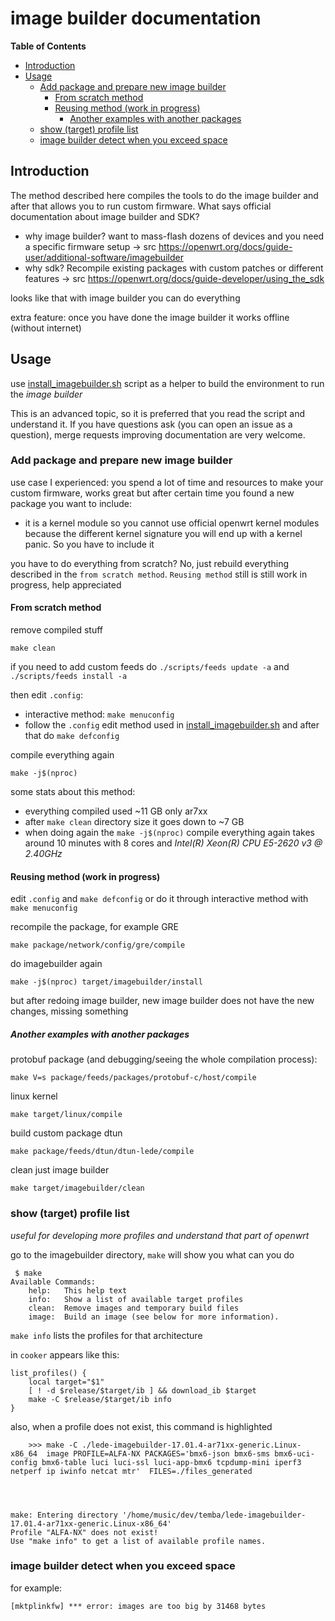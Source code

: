 # image builder documentation

<!-- START doctoc.sh generated TOC please keep comment here to allow auto update -->
<!-- DO NOT EDIT THIS SECTION, INSTEAD RE-RUN doctoc.sh TO UPDATE -->
**Table of Contents**

- [Introduction](#introduction)
- [Usage](#usage)
  - [Add package and prepare new image builder](#add-package-and-prepare-new-image-builder)
    - [From scratch method](#from-scratch-method)
    - [Reusing method (work in progress)](#reusing-method-work-in-progress)
      - [Another examples with another packages](#another-examples-with-another-packages)
  - [show (target) profile list](#show-target-profile-list)
  - [image builder detect when you exceed space](#image-builder-detect-when-you-exceed-space)

<!-- END doctoc.sh generated TOC please keep comment here to allow auto update -->

## Introduction

The method described here compiles the tools to do the image builder and after that allows you to run custom firmware. What says official documentation about image builder and SDK?

- why image builder? want to mass-flash dozens of devices and you need a specific firmware setup -> src https://openwrt.org/docs/guide-user/additional-software/imagebuilder
- why sdk? Recompile existing packages with custom patches or different features -> src https://openwrt.org/docs/guide-developer/using_the_sdk

looks like that with image builder you can do everything

extra feature: once you have done the image builder it works offline (without internet)

## Usage

use [install_imagebuilder.sh](../install_imagebuilder.sh) script as a helper to build the environment to run the *image builder*

This is an advanced topic, so it is preferred that you read the script and understand it. If you have questions ask (you can open an issue as a question), merge requests improving documentation are very welcome.

### Add package and prepare new image builder

use case I experienced: you spend a lot of time and resources to make your custom firmware, works great but after certain time you found a new package you want to include:

- it is a kernel module so you cannot use official openwrt kernel modules because the different kernel signature you will end up with a kernel panic. So you have to include it

you have to do everything from scratch? No, just rebuild everything described in the `from scratch method`. `Reusing method` still is still work in progress, help appreciated

#### From scratch method

remove compiled stuff

    make clean

if you need to add custom feeds do `./scripts/feeds update -a` and `./scripts/feeds install -a`

then edit `.config`:

- interactive method: `make menuconfig`
- follow the `.config` edit method used in [install_imagebuilder.sh](../install_imagebuilder.sh) and after that do `make defconfig`

compile everything again

    make -j$(nproc)

some stats about this method:

- everything compiled used ~11 GB only ar7xx
- after `make clean` directory size it goes down to ~7 GB
- when doing again the `make -j$(nproc)` compile everything again takes around 10 minutes with 8 cores and *Intel(R) Xeon(R) CPU E5-2620 v3 @ 2.40GHz*

#### Reusing method (work in progress)

edit `.config` and `make defconfig` or do it through interactive method with `make menuconfig`

recompile the package, for example GRE

    make package/network/config/gre/compile

do imagebuilder again

    make -j$(nproc) target/imagebuilder/install

but after redoing image builder, new image builder does not have the new changes, missing something

##### Another examples with another packages

protobuf package (and debugging/seeing the whole compilation process):

    make V=s package/feeds/packages/protobuf-c/host/compile

linux kernel

    make target/linux/compile

build custom package dtun

    make package/feeds/dtun/dtun-lede/compile

clean just image builder

    make target/imagebuilder/clean

### show (target) profile list

*useful for developing more profiles and understand that part of openwrt*

go to the imagebuilder directory, `make` will show you what can you do

```
 $ make
Available Commands:
    help:   This help text
    info:   Show a list of available target profiles
    clean:  Remove images and temporary build files
    image:  Build an image (see below for more information).
```

`make info` lists the profiles for that architecture

in `cooker` appears like this:

```
list_profiles() {
    local target="$1"
    [ ! -d $release/$target/ib ] && download_ib $target
    make -C $release/$target/ib info
}
```

also, when a profile does not exist, this command is highlighted

```
    >>> make -C ./lede-imagebuilder-17.01.4-ar71xx-generic.Linux-x86_64  image PROFILE=ALFA-NX PACKAGES='bmx6-json bmx6-sms bmx6-uci-config bmx6-table luci luci-ssl luci-app-bmx6 tcpdump-mini iperf3 netperf ip iwinfo netcat mtr'  FILES=./files_generated




make: Entering directory '/home/music/dev/temba/lede-imagebuilder-17.01.4-ar71xx-generic.Linux-x86_64'
Profile "ALFA-NX" does not exist!
Use "make info" to get a list of available profile names.
```

### image builder detect when you exceed space

for example:

    [mktplinkfw] *** error: images are too big by 31468 bytes
